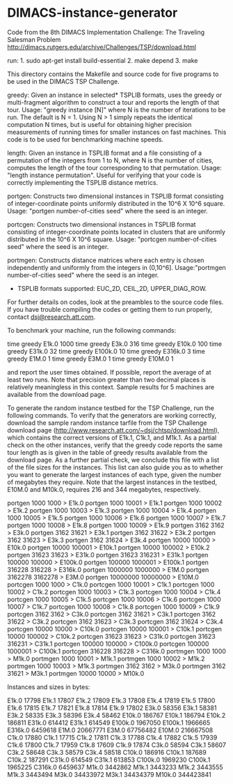 # DIMACS-instance-generator
Code from the 8th DIMACS Implementation Challenge: The Traveling Salesman Problem
http://dimacs.rutgers.edu/archive/Challenges/TSP/download.html

run: 	1. sudo apt-get install build-essential
	2. make depend
	3. make
	
This directory contains the Makefile and source code for five programs
to be used in the DIMACS TSP Challenge.

greedy:	Given an instance in selected* TSPLIB formats, uses the greedy
	or multi-fragment algorithm to construct a tour and reports the length
	of that tour.  Usage: "greedy instance [N]" where N is the number of
	iterations to be run.  The default is N = 1.  Using N > 1 simply
	repeats the identical computation N times, but is useful for obtaining
	higher precision measurements of running times for smaller instances
	on fast machines.  This code is to be used for benchmarking machine
	speeds.

length: Given an instance in TSPLIB format and a file consisting of
	a permutation of the integers from 1 to N, where N is the number
	of cities, computes the length of the tour corresponding to
	that permutation.  Usage: "length instance permutation".
	Useful for verifying that your code is correctly implementing
	the TSPLIB distance metrics.

portgen: Constructs two dimensional instances in TSPLIB format consisting
	of integer-coordinate points uniformly distributed in the
	10^6 X 10^6 square.   Usage: "portgen number-of-cities seed" where
	the seed is an integer.

portcgen: Constructs two dimensional instances in TSPLIB format consisting
	of integer-coordinate points located in clusters that are
	uniformly distributed in the 10^6 X 10^6 square.   Usage:
	"portcgen number-of-cities seed" where the seed is an integer.

portmgen: Constructs distance matrices where each entry is chosen
	independently and uniformly from the integers in (0,10^6].
	Usage:"portmgen number-of-cities seed" where the seed is an integer.

* TSPLIB formats supported: EUC_2D, CEIL_2D, UPPER_DIAG_ROW.

For further details on codes, look at the preambles to the source code files.
If you have trouble compiling the codes or getting them to run properly,
contact dsj@research.att.com.

To benchmark your machine, run the following commands:

time greedy E1k.0 1000 
time greedy E3k.0 316 
time greedy E10k.0 100 
time greedy E31k.0 32 
time greedy E100k.0 10 
time greedy E316k.0 3 
time greedy E1M.0 1 
time greedy E3M.0 1 
time greedy E10M.0 1

and report the user times obtained.  If possible, report the average
of at least two runs.  Note that precision greater than two decimal
places is relatively meaningless in this context.   Sample results for
5 machines are available from the download page.

To generate the random instance testbed for the TSP Challenge, run the
following commands.  To verify that the generators are working correctly,
download the sample random instance tarfile from the TSP Challenge
download page (http://www.research.att.com/~dsj/chtsp/download.html),
which contains the correct versions of E1k.1, C1k.1, and M1k.1.
As a partial check on the other instances, verify that the greedy
code reports the same tour length as is given in the table of
greedy results available from the download page.  As a further partial
check, we conclude this file with a list of the file sizes for the
instances.  This list can also guide you as to whether you want to
generate the largest instances of each type, given the number of
megabytes they require.  Note that the largest instances in the
testbed, E10M.0 and M10k.0, requires 216 and 344 megabytes, respectively.

portgen 1000 1000 > E1k.0
portgen 1000 10001 > E1k.1
portgen 1000 10002 > E1k.2
portgen 1000 10003 > E1k.3
portgen 1000 10004 > E1k.4
portgen 1000 10005 > E1k.5
portgen 1000 10006 > E1k.6
portgen 1000 10007 > E1k.7
portgen 1000 10008 > E1k.8
portgen 1000 10009 > E1k.9
portgen 3162 3162 > E3k.0
portgen 3162 31621 > E3k.1
portgen 3162 31622 > E3k.2
portgen 3162 31623 > E3k.3
portgen 3162 31624 > E3k.4
portgen 10000 10000 > E10k.0
portgen 10000 100001 > E10k.1
portgen 10000 100002 > E10k.2
portgen 31623 31623 > E31k.0
portgen 31623 316231 > E31k.1
portgen 100000 100000 > E100k.0
portgen 100000 1000001 > E100k.1
portgen 316228 316228 > E316k.0
portgen 1000000 1000000 > E1M.0
portgen 3162278 3162278 > E3M.0
portgen 10000000 10000000 > E10M.0
portcgen 1000 1000 > C1k.0
portcgen 1000 10001 > C1k.1
portcgen 1000 10002 > C1k.2
portcgen 1000 10003 > C1k.3
portcgen 1000 10004 > C1k.4
portcgen 1000 10005 > C1k.5
portcgen 1000 10006 > C1k.6
portcgen 1000 10007 > C1k.7
portcgen 1000 10008 > C1k.8
portcgen 1000 10009 > C1k.9
portcgen 3162 3162 > C3k.0
portcgen 3162 31621 > C3k.1
portcgen 3162 31622 > C3k.2
portcgen 3162 31623 > C3k.3
portcgen 3162 31624 > C3k.4
portcgen 10000 10000 > C10k.0
portcgen 10000 100001 > C10k.1
portcgen 10000 100002 > C10k.2
portcgen 31623 31623 > C31k.0
portcgen 31623 316231 > C31k.1
portcgen 100000 100000 > C100k.0
portcgen 100000 1000001 > C100k.1
portcgen 316228 316228 > C316k.0
portmgen 1000 1000 > M1k.0
portmgen 1000 10001 > M1k.1
portmgen 1000 10002 > M1k.2
portmgen 1000 10003 > M1k.3
portmgen 3162 3162 > M3k.0
portmgen 3162 31621 > M3k.1
portmgen 10000 10000 > M10k.0

Instances and sizes in bytes:

  E1k.0      17798
  E1k.1      17807
  E1k.2      17809
  E1k.3      17808
  E1k.4      17819
  E1k.5      17800
  E1k.6      17815
  E1k.7      17821
  E1k.8      17814
  E1k.9      17802
  E3k.0      58356
  E3k.1      58381
  E3k.2      58335
  E3k.3      58396
  E3k.4      58462
 E10k.0     186767
 E10k.1     186794
 E10k.2     186811
 E31k.0     614412
 E31k.1     614549
E100k.0    1967050
E100k.1    1966665
E316k.0    6459618
  E1M.0   20667771
  E3M.0   67756482
 E10M.0  216667508
  C1k.0      17880
  C1k.1      17715
  C1k.2      17811
  C1k.3      17788
  C1k.4      17882
  C1k.5      17939
  C1k.6      17800
  C1k.7      17959
  C1k.8      17609
  C1k.9      17874
  C3k.0      58594
  C3k.1      58607
  C3k.2      58648
  C3k.3      58579
  C3k.4      58518
 C10k.0     186916
 C10k.1     187689
 C10k.2     187291
 C31k.0     614549
 C31k.1     613853
C100k.0    1969230
C100k.1    1965225
C316k.0    6459637
  M1k.0    3442862
  M1k.1    3443233
  M1k.2    3443555
  M1k.3    3443494
  M3k.0   34433972
  M3k.1   34434379
 M10k.0  344423841

